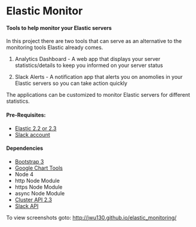 # Elastic Monitor

#### Tools to help monitor your Elastic servers

In this project there are two tools that can serve as an alternative to the monitoring tools Elastic already comes. 

1. Analytics Dashboard - A web app that displays your server statistics/details to keep you informed on your server status

2. Slack Alerts - A notification app that alerts you on anomolies in your Elastic servers so you can take action quickly 

The applications can be customized to monitor Elastic servers for different statistics.

#### Pre-Requisites:

- [Elastic 2.2 or 2.3](https://www.elastic.co/)
- [Slack account](https://slack.com/)

#### Dependencies

- [Bootstrap 3](http://getbootstrap.com/)
- [Google Chart Tools](https://developers.google.com/chart/)
- Node 4
- http Node Module
- https Node Module
- async Node Module
- [Cluster API 2.3](https://www.elastic.co/guide/en/elasticsearch/reference/2.3/cluster.html)
- [Slack API](https://api.slack.com/)

To view screenshots goto: http://jwu130.github.io/elastic_monitoring/ 

